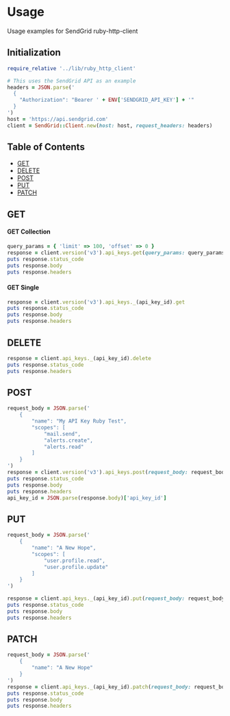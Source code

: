 # Usage

Usage examples for SendGrid ruby-http-client

## Initialization

```ruby
require_relative '../lib/ruby_http_client'

# This uses the SendGrid API as an example
headers = JSON.parse('
  {
    "Authorization": "Bearer ' + ENV['SENDGRID_API_KEY'] + '"
  }
')
host = 'https://api.sendgrid.com'
client = SendGrid::Client.new(host: host, request_headers: headers)
```

## Table of Contents

- [GET](#get)
- [DELETE](#delete)
- [POST](#post)
- [PUT](#put)
- [PATCH](#patch)

## GET

#### GET Collection

```ruby
query_params = { 'limit' => 100, 'offset' => 0 }
response = client.version('v3').api_keys.get(query_params: query_params)
puts response.status_code
puts response.body
puts response.headers
```

#### GET Single

```ruby
response = client.version('v3').api_keys._(api_key_id).get
puts response.status_code
puts response.body
puts response.headers
```

## DELETE

```ruby
response = client.api_keys._(api_key_id).delete
puts response.status_code
puts response.headers
```

## POST

```ruby
request_body = JSON.parse('
    {
        "name": "My API Key Ruby Test",
        "scopes": [
            "mail.send",
            "alerts.create",
            "alerts.read"
        ]
    }
')
response = client.version('v3').api_keys.post(request_body: request_body)
puts response.status_code
puts response.body
puts response.headers
api_key_id = JSON.parse(response.body)['api_key_id']
```

## PUT

```ruby
request_body = JSON.parse('
    {
        "name": "A New Hope",
        "scopes": [
            "user.profile.read",
            "user.profile.update"
        ]
    }
')

response = client.api_keys._(api_key_id).put(request_body: request_body)
puts response.status_code
puts response.body
puts response.headers
```

## PATCH

```ruby
request_body = JSON.parse('
    {
        "name": "A New Hope"
    }
')
response = client.api_keys._(api_key_id).patch(request_body: request_body)
puts response.status_code
puts response.body
puts response.headers
```
